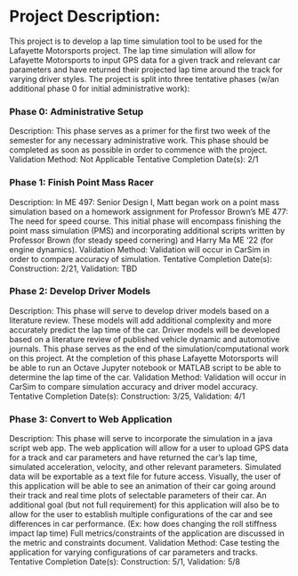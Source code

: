 # Project Description:

This project is to develop a lap time simulation tool to be used for the Lafayette Motorsports project. The lap time simulation will allow for Lafayette Motorsports to input GPS data for a given track and relevant car parameters and have returned their projected lap time around the track for varying driver styles. The project is split into three tentative phases (w/an additional phase 0 for initial administrative work):

### Phase 0: Administrative Setup
Description: This phase serves as a primer for the first two week of the semester for any necessary administrative work. This phase should be completed as soon as possible in order to commence with the project. 
Validation Method: Not Applicable 
Tentative Completion Date(s): 2/1

### Phase 1: Finish Point Mass Racer
Description: In ME 497: Senior Design I, Matt began work on a point mass simulation based on a homework assignment for Professor Brown’s ME 477: The need for speed course. This initial phase will encompass finishing the point mass simulation (PMS) and incorporating additional scripts written by Professor Brown (for steady speed cornering) and Harry Ma ME ‘22 (for engine dynamics). 
Validation Method: Validation will occur in CarSim in order to compare accuracy of simulation.
Tentative Completion Date(s): Construction: 2/21, Validation: TBD

### Phase 2: Develop Driver Models
Description: This phase will serve to develop driver models based on a literature review. These models will add additional complexity and more accurately predict the lap time of the car. Driver models will be developed based on a literature review of published vehicle dynamic and automotive journals. This phase serves as the end of the simulation/computational work on this project. At the completion of this phase Lafayette Motorsports will be able to run an Octave Jupyter notebook or MATLAB script to be able to determine the lap time of the car. 
Validation Method: Validation will occur in CarSim to compare simulation accuracy and driver model accuracy. 
Tentative Completion Date(s): Construction: 3/25, Validation: 4/1

### Phase 3: Convert to Web Application
Description: This phase will serve to incorporate the simulation in a java script web app. The web application will allow for a user to upload GPS data for a track and car parameters and have returned the car’s lap time, simulated acceleration, velocity, and other relevant parameters. Simulated data will be exportable as a text file for future access. Visually, the user of this application will be able to see an animation of their car going around their track and real time plots of selectable parameters of their car. An additional goal (but not full requirement) for this application will also be to allow for the user to establish multiple configurations of the car and see differences in car performance. (Ex: how does changing the roll stiffness impact lap time) Full metrics/constraints of the application are discussed in the metric and constraints document.
Validation Method: Case testing the application for varying configurations of car parameters and tracks.
Tentative Completion Date(s): Construction: 5/1, Validation: 5/8
